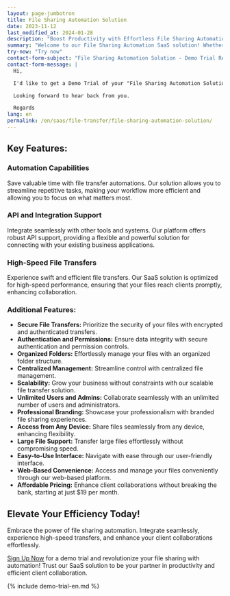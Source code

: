 ```yaml
---
layout: page-jumbotron
title: File Sharing Automation Solution
date: 2023-11-12
last_modified_at: 2024-01-28
description: "Boost Productivity with Effortless File Sharing Automation"
summary: "Welcome to our File Sharing Automation SaaS solution! Whether you're a solo professional or part of a medium-sized organization, our platform is designed to supercharge your productivity through intelligent file transfer automations. Experience seamless integration, high-speed transfers, and efficient client collaborations with our cutting-edge solution."
try-now: "Try now"
contact-form-subject: "File Sharing Automation Solution - Demo Trial Request"
contact-form-message: |
  Hi,

  I'd like to get a Demo Trial of your "File Sharing Automation Solution".

  Looking forward to hear back from you.

  Regards
lang: en
permalink: /en/saas/file-transfer/file-sharing-automation-solution/
---
```

## Key Features:

### Automation Capabilities
Save valuable time with file transfer automations. Our solution allows you to streamline repetitive tasks, making your workflow more efficient and allowing you to focus on what matters most.

### API and Integration Support
Integrate seamlessly with other tools and systems. Our platform offers robust API support, providing a flexible and powerful solution for connecting with your existing business applications.

### High-Speed File Transfers
Experience swift and efficient file transfers. Our SaaS solution is optimized for high-speed performance, ensuring that your files reach clients promptly, enhancing collaboration.

### Additional Features:

- **Secure File Transfers:** Prioritize the security of your files with encrypted and authenticated transfers.
- **Authentication and Permissions:** Ensure data integrity with secure authentication and permission controls.
- **Organized Folders:** Effortlessly manage your files with an organized folder structure.
- **Centralized Management:** Streamline control with centralized file management.
- **Scalability:** Grow your business without constraints with our scalable file transfer solution.
- **Unlimited Users and Admins:** Collaborate seamlessly with an unlimited number of users and administrators.
- **Professional Branding:** Showcase your professionalism with branded file sharing experiences.
- **Access from Any Device:** Share files seamlessly from any device, enhancing flexibility.
- **Large File Support:** Transfer large files effortlessly without compromising speed.
- **Easy-to-Use Interface:** Navigate with ease through our user-friendly interface.
- **Web-Based Convenience:** Access and manage your files conveniently through our web-based platform.
- **Affordable Pricing:** Enhance client collaborations without breaking the bank, starting at just $19 per month.

## Elevate Your Efficiency Today!

Embrace the power of file sharing automation. Integrate seamlessly, experience high-speed transfers, and enhance your client collaborations effortlessly.

[Sign Up Now](#start-your-demo-trial) for a demo trial and revolutionize your file sharing with automation! Trust our SaaS solution to be your partner in productivity and efficient client collaboration.

{% include demo-trial-en.md %}
